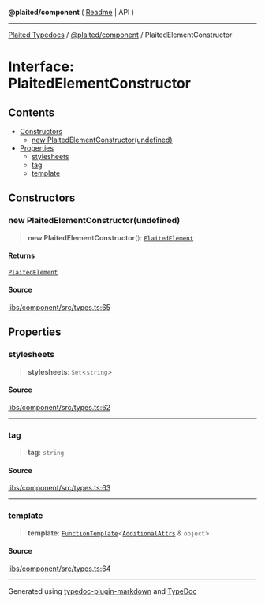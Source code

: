 **@plaited/component** ( [Readme](../README.md) \| API )

***

[Plaited Typedocs](../../../modules.md) / [@plaited/component](../modules.md) / PlaitedElementConstructor

# Interface: PlaitedElementConstructor

## Contents

- [Constructors](PlaitedElementConstructor.md#constructors)
  - [new PlaitedElementConstructor(undefined)](PlaitedElementConstructor.md#new-plaitedelementconstructorundefined)
- [Properties](PlaitedElementConstructor.md#properties)
  - [stylesheets](PlaitedElementConstructor.md#stylesheets)
  - [tag](PlaitedElementConstructor.md#tag)
  - [template](PlaitedElementConstructor.md#template)

## Constructors

### new PlaitedElementConstructor(undefined)

> **new PlaitedElementConstructor**(): [`PlaitedElement`](PlaitedElement.md)

#### Returns

[`PlaitedElement`](PlaitedElement.md)

#### Source

[libs/component/src/types.ts:65](https://github.com/plaited/plaited/blob/0d4801d/libs/component/src/types.ts#L65)

## Properties

### stylesheets

> **stylesheets**: `Set`\<`string`\>

#### Source

[libs/component/src/types.ts:62](https://github.com/plaited/plaited/blob/0d4801d/libs/component/src/types.ts#L62)

***

### tag

> **tag**: `string`

#### Source

[libs/component/src/types.ts:63](https://github.com/plaited/plaited/blob/0d4801d/libs/component/src/types.ts#L63)

***

### template

> **template**: [`FunctionTemplate`](../../jsx/index/type-aliases/FunctionTemplate.md)\<[`AdditionalAttrs`](../../jsx/index/interfaces/AdditionalAttrs.md) & `object`\>

#### Source

[libs/component/src/types.ts:64](https://github.com/plaited/plaited/blob/0d4801d/libs/component/src/types.ts#L64)

***

Generated using [typedoc-plugin-markdown](https://www.npmjs.com/package/typedoc-plugin-markdown) and [TypeDoc](https://typedoc.org/)
